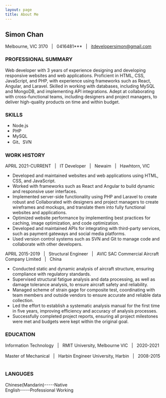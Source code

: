 ```yaml
---
layout: page
title: About Me
---
```


<h2>Simon Chan</h2>

Melbourne, VIC 3170 &nbsp;&nbsp;| &nbsp;&nbsp;0416481*** &nbsp;&nbsp;| &nbsp;&nbsp;itdevelopersimon@gmail.com


<h3>PROFESSIONAL SUMMARY</h3>

Web developer with 3 years of experience designing and developing responsive websites and web applications. Proficient in HTML, CSS, JavaScript, and PHP, with experience using frameworks such as React, Angular, and Laravel. Skilled in working with databases, including MySQL and MongoDB, and implementing API integrations. Adept at collaborating with cross-functional teams, including designers and project managers, to deliver high-quality products on time and within budget.

<h3>SKILLS</h3>

* Node.js
* PHP
* MySQL
* Git、SVN


<h3>WORK HISTORY</h3>

APRIL 2021-CURRENT &nbsp;&nbsp;\| &nbsp;&nbsp;IT Developer &nbsp;&nbsp;\| &nbsp;&nbsp;Newaim &nbsp;&nbsp;\|&nbsp;&nbsp; Hawhtorn, VIC &nbsp;&nbsp;

* Developed and maintained websites and web applications using HTML, CSS, and JavaScript.
* Worked with frameworks such as React and Angular to build dynamic and responsive user interfaces.
* Implemented server-side functionality using PHP and Laravel to create robust and Collaborated with designers and project managers to create wireframes and mockups, and translate them into fully functional websites and applications.
* Optimized website performance by implementing best practices for caching, image optimization, and code optimization.
* Developed and maintained APIs for integrating with third-party services, such as payment gateways and social media platforms.
* Used version control systems such as SVN and Git to manage code and collaborate with other developers.
  

APRIL 2015-2019 &nbsp;&nbsp;\| &nbsp;&nbsp;Structural Engineer &nbsp;&nbsp;\| &nbsp;&nbsp;AVIC SAC Commercial Aircraft Company Limited &nbsp;&nbsp;\|&nbsp;&nbsp; China&nbsp;&nbsp;

* Conducted static and dynamic analysis of aircraft structure, ensuring compliance with regulatory standards.
* Supervised structural fatigue analysis and data processing, as well as damage tolerance analysis, to ensure aircraft safety and reliability.
* Managed scheme of strain gage for composite test, coordinating with team members and outside vendors to ensure accurate and reliable data collection.
*  Led the effort to establish a systematic analysis manual for the first time in five years, improving efficiency and accuracy of analysis processes.
* Successfully completed project reports, ensuring all project milestones were met and budgets were kept within the original goal.
  
<h3>EDUCATION</h3>
Information Technology &nbsp;&nbsp;| &nbsp;&nbsp;RMIT University, Melbourne VIC &nbsp;&nbsp;| &nbsp;&nbsp;2020-2021 &nbsp;&nbsp;
<br>
Master of Mechanical &nbsp;&nbsp;| &nbsp;&nbsp;Harbin Engineer University, Harbin &nbsp;&nbsp;| &nbsp;&nbsp;2008-2015 &nbsp;&nbsp;
<h3>LANGUGES</h3>

Chinese(Mandarin)-----Native
<br>
English-----Professional Working



